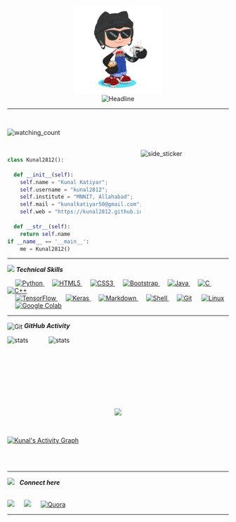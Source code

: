 <div align=center>
        <img src="./img/GitHub.png" alt="GitHub Octocat Drinking a Cup of Coffee" height="200">
</div>
<div align=center>
        <img src="https://readme-typing-svg.herokuapp.com?color=%236FDA44&size=32&center=true&vCenter=true&width=600&height=50&lines=Hi+there+I'm+Kunal+%F0%9F%91%8B;Information+Technology+Student;Competitive+Programmer;Open-Source+Enthusiast" alt="Headline" />
</div>

<hr>
<br>
<p align="left"> 
<img src="https://komarev.com/ghpvc/?username=kunal2812&style=for-the-badge&color=brightgreen" alt="watching_count" />
 </p>
<br>
<img align="right" width=200px height=200px alt="side_sticker" src="https://media.giphy.com/media/TEnXkcsHrP4YedChhA/giphy.gif" />

```python
class Kunal2812():
    
  def __init__(self):
    self.name = "Kunal Katiyar";
    self.username = "kunal2812";
    self.institute = "MNNIT, Allahabad";
    self.mail = "kunalkatiyar50@gmail.com";
    self.web = "https://kunal2812.github.io/";
  
  def __str__(self):
    return self.name
if __name__ == '__main__':
    me = Kunal2812()
```
<hr>

<img src="https://media.giphy.com/media/iY8CRBdQXODJSCERIr/giphy.gif" width="30px">&nbsp;***Technical Skills***

<p align="left"> 
&emsp;
<a href="https://python.org/">
    <img alt="Python" src="https://img.shields.io/badge/Python-FFD43B?style=for-the-badge&logo=python&logoColor=darkgreen"/>
  </a>
  &emsp;
  <a href="">
    <img alt="HTML5" src="https://img.shields.io/badge/HTML5-E34F26?style=for-the-badge&logo=html5&logoColor=white"/>
  </a>
  &emsp;
    <a href="">
    <img alt="CSS3" src="https://img.shields.io/badge/CSS3-1572B6?style=for-the-badge&logo=css3&logoColor=white"/>
  </a>
  &emsp;
  <a href="">
    <img alt="Bootstrap" src="https://img.shields.io/badge/Bootstrap-563D7C?style=for-the-badge&logo=bootstrap&logoColor=white"/>
  </a>
  &emsp;
<a href="https://www.java.com/en/">
    <img alt="Java" src="https://img.shields.io/badge/Java-ED8B00?style=for-the-badge&logo=java&logoColor=white"/>
  </a>
  &emsp;
  <a href="">
    <img alt="C" src="https://img.shields.io/badge/C-00599C?style=for-the-badge&logo=c&logoColor=white"/>
  </a>
  &emsp;
  <a href="">
    <img alt="C++" src="https://img.shields.io/badge/C%2B%2B-00599C?style=for-the-badge&logo=c%2B%2B&logoColor=white"/>
  </a><br>
  &emsp;
  <a href="https://www.tensorflow.org/" target="_blank"> 
   <img alt="TensorFlow" src="https://img.shields.io/badge/TensorFlow-FF6F00?style=for-the-badge&logo=TensorFlow&logoColor=white">
  </a> 
   &emsp;
  <a href="https://keras.io/" target="_blank"> 
    <img alt="Keras" src="https://img.shields.io/badge/Keras-D00000?style=for-the-badge&logo=Keras&logoColor=white"/>
  </a>
  &emsp; 
   <a href="" target="_blank"> 
    <img alt="Markdown" src="https://img.shields.io/badge/Markdown-000000?style=for-the-badge&logo=markdown&logoColor=white"/>
  </a>
  &emsp;
     <a href="" target="_blank"> 
    <img alt="Shell" src="https://img.shields.io/badge/Shell_Script-121011?style=for-the-badge&logo=gnu-bash&logoColor=white"/>
  </a>
  &emsp;
    <a href="#"><img alt="Git" src="https://img.shields.io/badge/Git-F05032?style=for-the-badge&logo=git&logoColor=white"></a>
  &emsp;
    <a href="#"><img alt="Linux" src="https://img.shields.io/badge/Linux-FCC624?style=for-the-badge&logo=linux&logoColor=black"></a><br>
  &emsp;
    <a href="#"><img alt="Google Colab" src="https://img.shields.io/badge/Colab-F9AB00?style=for-the-badge&logo=googlecolab&color=525252"></a>
  &emsp;
</p>

<hr>

<img align="center" src="https://media.giphy.com/media/W5eoZHPpUx9sapR0eu/giphy.gif" width="30px" alt="Git"/>&nbsp;***GitHub Activity***
 
<p><img align="left" src="https://github-readme-stats.vercel.app/api/top-langs?username=kunal2812&show_icons=true&locale=en&layout=compact&theme=chartreuse-dark&hide_border=true" alt="stats" /></p>
<p>&nbsp;<img align="right" src="https://github-readme-stats.vercel.app/api?username=kunal2812&show_icons=true&locale=en&theme=chartreuse-dark&hide_border=true" alt="stats" width="410" /></p>
<br><br><br><br> <br><br><br>
<p align="center">
    <img width="410" src="https://github-readme-streak-stats.herokuapp.com/?user=kunal2812&theme=chartreuse-dark&hide_border=true" />
  </a>
</p>
<br>

[![Kunal's Activity Graph](https://activity-graph.herokuapp.com/graph?username=kunal2812&custom_title=Kunal's%20Contribution%20Graph&theme=chartreuse-dark&bg_color=282828&hide_border=true&line=d1a01f&point=c58545)](https://kunal2812.github.io)


<br><br>

<hr>

<img src="https://media.giphy.com/media/sUvXqhA9nukbIM0MyO/giphy.gif" width="30px"> &nbsp; ***Connect here***

<p>
<br>	
<a target="_blank" href="http://www.linkedin.com/in/kunal0403"><img src="https://img.shields.io/badge/-LinkedIn-0077B5?style=for-the-badge&logo=Linkedin&logoColor=white"></img></a>
&emsp;
<a target="_blank" href="mailto:kunalkatiyar50@gmail.com"
><img src="https://img.shields.io/badge/-Gmail-D14836?style=for-the-badge&logo=Gmail&logoColor=white"></img></a>
&emsp;
<a href="https://www.quora.com/profile/Kunal-Katiyar-5"><img src="https://img.shields.io/badge/Quora-B92B27?style=for-the-badge&logo=quora" alt="Quora" /></a>
<br>
</p>


-----
